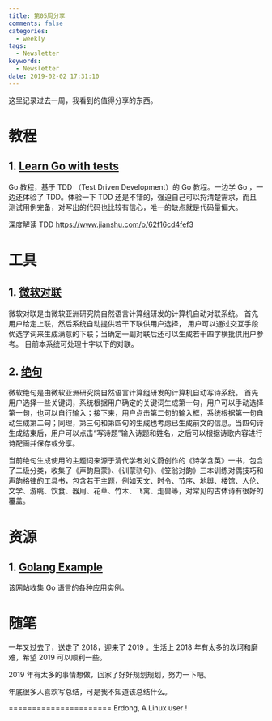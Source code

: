 ```yaml
---
title: 第05周分享
comments: false
categories:
  - weekly
tags:
  - Newsletter
keywords:
  - Newsletter
date: 2019-02-02 17:31:10
---
```



这里记录过去一周，我看到的值得分享的东西。


<!--more-->


# 教程

## 1. [Learn Go with tests](https://studygolang.gitbook.io/learn-go-with-tests)
Go 教程，基于 TDD （Test Driven Development）的 Go 教程。一边学 Go ，一边还体验了 TDD。体验一下 TDD 还是不错的，强迫自己可以捋清楚需求，而且测试用例完备，对写出的代码也比较有信心，唯一的缺点就是代码量偏大。

深度解读 TDD https://www.jianshu.com/p/62f16cd4fef3


# 工具

## 1. [微软对联](http://duilian.msra.cn/app/couplet.aspx)

微软对联是由微软亚洲研究院自然语言计算组研发的计算机自动对联系统。 首先用户给定上联，然后系统自动提供若干下联供用户选择， 用户可以通过交互手段优选字词来生成满意的下联；当确定一副对联后还可以生成若干四字横批供用户参考。 目前本系统可处理十字以下的对联。

## 2. [绝句](http://duilian.msra.cn/jueju/) 

微软绝句是由微软亚洲研究院自然语言计算组研发的计算机自动写诗系统。 首先用户选择一些关键词，系统根据用户确定的关键词生成第一句，用户可以手动选择第一句，也可以自行输入；接下来，用户点击第二句的输入框，系统根据第一句自动生成第二句；同理，第三句和第四句的生成也考虑已生成前文的信息。当四句诗生成结束后，用户可以点击“写诗题”输入诗题和姓名，之后可以根据诗歌内容进行诗配画并保存或分享。

当前绝句生成使用的主题词来源于清代学者刘文蔚创作的《诗学含英》一书，包含了二级分类，收集了《声韵启蒙》、《训蒙骈句》、《笠翁对韵》三本训练对偶技巧和声韵格律的工具书，包含若干主题，例如天文、时令、节序、地舆、楼馆、人伦、文学、游眺、饮食、器用、花草、竹木、飞禽、走兽等，对常见的古体诗有很好的覆盖。


# 资源

## 1. [Golang Example](https://golangexample.com)

该网站收集 Go 语言的各种应用实例。


# 随笔

一年又过去了，送走了 2018，迎来了 2019 。生活上 2018 年有太多的坎坷和磨难，希望 2019 可以顺利一些。

2019 年有太多的事情想做，回家了好好规划规划，努力一下吧。

年底很多人喜欢写总结，可是我不知道该总结什么。





======================
Erdong, A Linux user !
